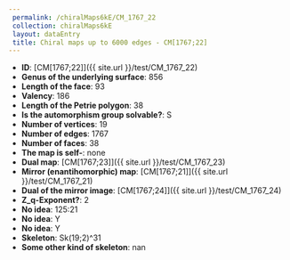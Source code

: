 ```yaml
--- 
 permalink: /chiralMaps6kE/CM_1767_22 
 collection: chiralMaps6kE
 layout: dataEntry
 title: Chiral maps up to 6000 edges - CM[1767;22]
---
```


- **ID**: [CM[1767;22]]({{ site.url }}/test/CM_1767_22)
- **Genus of the underlying surface**: 856
- **Length of the face**: 93
- **Valency**: 186
- **Length of the Petrie polygon**: 38
- **Is the automorphism group solvable?**: S
- **Number of vertices**: 19
- **Number of edges**: 1767
- **Number of faces**: 38
- **The map is self-**: none
- **Dual map**: [CM[1767;23]]({{ site.url }}/test/CM_1767_23)
- **Mirror (enantihomorphic) map**: [CM[1767;21]]({{ site.url }}/test/CM_1767_21)
- **Dual of the mirror image**: [CM[1767;24]]({{ site.url }}/test/CM_1767_24)
- **Z_q-Exponent?**: 2
- **No idea**:  125:21
- **No idea**: Y
- **No idea**: Y
- **Skeleton**: Sk(19;2)^31
- **Some other kind of skeleton**: nan
